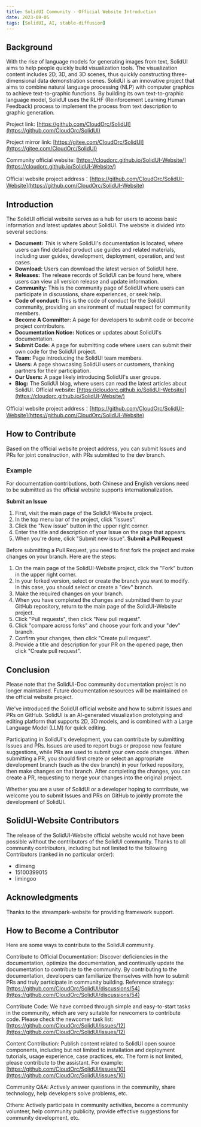 ```yaml
---
title: SolidUI Community - Official Website Introduction
date: 2023-09-05
tags: [SolidUI, AI, stable-diffusion]
---
```


## Background

With the rise of language models for generating images from text, SolidUI aims to help people quickly build visualization tools. The visualization content includes 2D, 3D, and 3D scenes, thus quickly constructing three-dimensional data demonstration scenes. SolidUI is an innovative project that aims to combine natural language processing (NLP) with computer graphics to achieve text-to-graphic functions. By building its own text-to-graphic language model, SolidUI uses the RLHF (Reinforcement Learning Human Feedback) process to implement the process from text description to graphic generation.

Project link: [https://github.com/CloudOrc/SolidUI](https://github.com/CloudOrc/SolidUI)

Project mirror link: [https://gitee.com/CloudOrc/SolidUI](https://gitee.com/CloudOrc/SolidUI)

Community official website: [https://cloudorc.github.io/SolidUI-Website/](https://cloudorc.github.io/SolidUI-Website/)

Official website project address：[https://github.com/CloudOrc/SolidUI-Website](https://github.com/CloudOrc/SolidUI-Website)

## Introduction

The SolidUI official website serves as a hub for users to access basic information and latest updates about SolidUI. The website is divided into several sections:

* **Document:** This is where SolidUI's documentation is located, where users can find detailed product use guides and related materials, including user guides, development, deployment, operation, and test cases.
* **Download:** Users can download the latest version of SolidUI here.
* **Releases:** The release records of SolidUI can be found here, where users can view all version release and update information.
* **Community:** This is the community page of SolidUI where users can participate in discussions, share experiences, or seek help.
* **Code of conduct:** This is the code of conduct for the SolidUI community, providing an environment of mutual respect for community members.
* **Become A Committer:** A page for developers to submit code or become project contributors.
* **Documentation Notice:** Notices or updates about SolidUI's documentation.
* **Submit Code:** A page for submitting code where users can submit their own code for the SolidUI project.
* **Team:** Page introducing the SolidUI team members.
* **Users:** A page showcasing SolidUI users or customers, thanking partners for their participation.
* **Our Users:** A page likely introducing SolidUI's user groups.
* **Blog:** The SolidUI blog, where users can read the latest articles about SolidUI.
  Official website: [https://cloudorc.github.io/SolidUI-Website/](https://cloudorc.github.io/SolidUI-Website/)

Official website project address：[https://github.com/CloudOrc/SolidUI-Website](https://github.com/CloudOrc/SolidUI-Website)

## How to Contribute

Based on the official website project address, you can submit Issues and PRs for joint construction, with PRs submitted to the dev branch.

### Example

For documentation contributions, both Chinese and English versions need to be submitted as the official website supports internationalization.

**Submit an Issue**

1. First, visit the main page of the SolidUI-Website project.
2. In the top menu bar of the project, click "Issues".
3. Click the "New issue" button in the upper right corner.
4. Enter the title and description of your Issue on the page that appears.
5. When you're done, click "Submit new issue".
   **Submit a Pull Request**

Before submitting a Pull Request, you need to first fork the project and make changes on your branch. Here are the steps:

1. On the main page of the SolidUI-Website project, click the "Fork" button in the upper right corner.
2. In your forked version, select or create the branch you want to modify. In this case, you should select or create a "dev" branch.
3. Make the required changes on your branch.
4. When you have completed the changes and submitted them to your GitHub repository, return to the main page of the SolidUI-Website project.
5. Click "Pull requests", then click "New pull request".
6. Click "compare across forks" and choose your fork and your "dev" branch.
7. Confirm your changes, then click "Create pull request".
8. Provide a title and description for your PR on the opened page, then click "Create pull request".

## Conclusion

Please note that the SolidUI-Doc community documentation project is no longer maintained. Future documentation resources will be maintained on the official website project.

We've introduced the SolidUI official website and how to submit Issues and PRs on GitHub. SolidUI is an AI-generated visualization prototyping and editing platform that supports 2D, 3D models, and is combined with a Large Language Model (LLM) for quick editing.

Participating in SolidUI's development, you can contribute by submitting Issues and PRs. Issues are used to report bugs or propose new feature suggestions, while PRs are used to submit your own code changes. When submitting a PR, you should first create or select an appropriate development branch (such as the dev branch) in your forked repository, then make changes on that branch. After completing the changes, you can create a PR, requesting to merge your changes into the original project.

Whether you are a user of SolidUI or a developer hoping to contribute, we welcome you to submit Issues and PRs on GitHub to jointly promote the development of SolidUI.

## SolidUI-Website Contributors

The release of the SolidUI-Website official website would not have been possible without the contributors of the SolidUI community. Thanks to all community contributors, including but not limited to the following Contributors (ranked in no particular order):

* dlimeng
* 15100399015
* limingoo


## Acknowledgments

Thanks to the streampark-website for providing framework support.

## How to Become a Contributor

Here are some ways to contribute to the SolidUI community.

Contribute to Official Documentation: Discover deficiencies in the documentation, optimize the documentation, and continually update the documentation to contribute to the community. By contributing to the documentation, developers can familiarize themselves with how to submit PRs and truly participate in community building. Reference strategy: [https://github.com/CloudOrc/SolidUI/discussions/54](https://github.com/CloudOrc/SolidUI/discussions/54)

Contribute Code: We have combed through simple and easy-to-start tasks in the community, which are very suitable for newcomers to contribute code. Please check the newcomer task list: [https://github.com/CloudOrc/SolidUI/issues/12](https://github.com/CloudOrc/SolidUI/issues/12)

Content Contribution: Publish content related to SolidUI open source components, including but not limited to installation and deployment tutorials, usage experience, case practices, etc. The form is not limited, please contribute to the assistant. For example: [https://github.com/CloudOrc/SolidUI/issues/10](https://github.com/CloudOrc/SolidUI/issues/10)

Community Q&A: Actively answer questions in the community, share technology, help developers solve problems, etc.

Others: Actively participate in community activities, become a community volunteer, help community publicity, provide effective suggestions for community development, etc.

